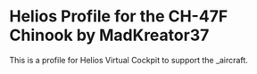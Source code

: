 # Helios Profile for the CH-47F Chinook by MadKreator37
This is a profile for Helios Virtual Cockpit to support the _aircraft.

